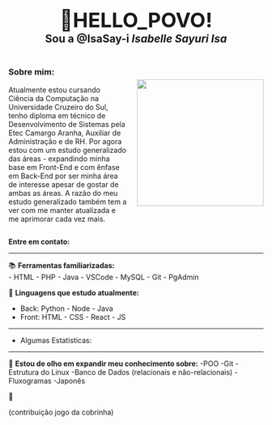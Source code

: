 <div style="text-align: center; margin-bottom: 20px;">
  <h2 style="margin-bottom: 0;"> 
    <span style="font-size: 40px;">👋HELLO_POVO!</span> <br> 
    Sou a <strong>@IsaSay-i</strong> <i>Isabelle Sayuri Isa</i>
  </h2>
</div>

<div style="display: flex; align-items: center; justify-content: space-between;">
  <div style="flex: 1; max-width: 60%;">
    <h3>Sobre mim:</h3>
    <p>
      Atualmente estou cursando Ciência da Computação na Universidade Cruzeiro do Sul, tenho diploma
      em técnico de Desenvolvimento de Sistemas pela Etec Camargo Aranha, Auxiliar de Administração e de RH.
      Por agora estou com um estudo generalizado das áreas - expandindo minha base em Front-End e com ênfase em
      Back-End por ser minha área de interesse apesar de gostar de ambas as áreas.
      A razão do meu estudo generalizado também tem a ver com me manter atualizada e me aprimorar cada
      vez mais.
    </p>
  </div>
  <img src="https://gifdb.com/gif/hollow-knight-498-x-473-gif-55nmhdwcja7582bt.html?embed=true" width="250" height="250" style="margin-left: 20px;">
</div>


**Entre em contato:**
<hr>

📚 **Ferramentas familiarizadas:** <br>
    - HTML
    - PHP
    - Java
    - VSCode
    - MySQL
    - Git
    - PgAdmin

🌱 **Linguagens que estudo atualmente:** <br>

- Back:
  Python - Node - Java <br>
- Front:
  HTML - CSS - React - JS

<hr>
     
- Algumas Estatisticas:

<hr>
        
👀 **Estou de olho em expandir meu conhecimento sobre:**
  -POO
  -Git
  -Estrutura do Linux
  -Banco de Dados (relacionais e não-relacionais)
  -Fluxogramas
  -Japonês

🤗

(contribuição jogo da cobrinha)
